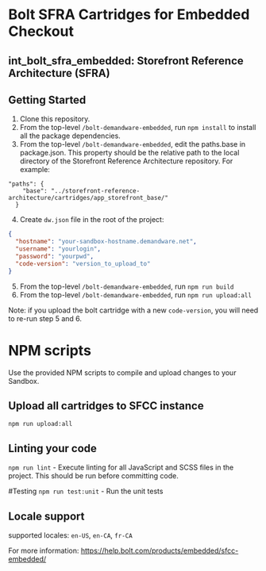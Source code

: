 # Bolt SFRA Cartridges for Embedded Checkout

## int_bolt_sfra_embedded: Storefront Reference Architecture (SFRA)

## Getting Started

1. Clone this repository.
2. From the top-level `/bolt-demandware-embedded`, run `npm install` to install all the package dependencies.
3. From the top-level `/bolt-demandware-embedded`, edit the paths.base in package.json. This property should be the relative path to the local directory of the Storefront Reference Architecture repository. For example:
```
"paths": {
    "base": "../storefront-reference-architecture/cartridges/app_storefront_base/"
  }
```

4. Create `dw.json` file in the root of the project:

```json
{
  "hostname": "your-sandbox-hostname.demandware.net",
  "username": "yourlogin",
  "password": "yourpwd",
  "code-version": "version_to_upload_to"
}
```

5. From the top-level `/bolt-demandware-embedded`, run `npm run build`
6. From the top-level `/bolt-demandware-embedded`, run `npm run upload:all`

Note: if you upload the bolt cartridge with a new `code-version`, you will need to re-run step 5 and 6.

# NPM scripts

Use the provided NPM scripts to compile and upload changes to your Sandbox.

## Upload all cartridges to SFCC instance

`npm run upload:all`

## Linting your code

`npm run lint` - Execute linting for all JavaScript and SCSS files in the project. This should be run before committing code.

#Testing
`npm run test:unit` - Run the unit tests

## Locale support

supported locales: `en-US`, `en-CA`, `fr-CA`

For more information: https://help.bolt.com/products/embedded/sfcc-embedded/
